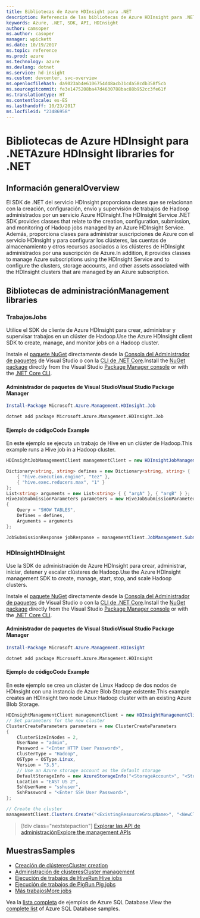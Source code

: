 ```yaml
---
title: Bibliotecas de Azure HDInsight para .NET
description: Referencia de las bibliotecas de Azure HDInsight para .NET
keywords: Azure, .NET, SDK, API, HDInsight
author: camsoper
ms.author: casoper
manager: wpickett
ms.date: 10/19/2017
ms.topic: reference
ms.prod: azure
ms.technology: azure
ms.devlang: dotnet
ms.service: hd-insight
ms.custom: devcenter, svc-overview
ms.openlocfilehash: da9023ab4e6106754d48acb31cda58cdb358f5cb
ms.sourcegitcommit: fe3e1475208ba47d4630788bac88b952cc3fe61f
ms.translationtype: HT
ms.contentlocale: es-ES
ms.lasthandoff: 10/23/2017
ms.locfileid: "23486958"
---
```

# <a name="azure-hdinsight-libraries-for-net"></a><span data-ttu-id="7ceab-104">Bibliotecas de Azure HDInsight para .NET</span><span class="sxs-lookup"><span data-stu-id="7ceab-104">Azure HDInsight libraries for .NET</span></span>

## <a name="overview"></a><span data-ttu-id="7ceab-105">Información general</span><span class="sxs-lookup"><span data-stu-id="7ceab-105">Overview</span></span>

<span data-ttu-id="7ceab-106">El SDK de .NET del servicio HDInsight proporciona clases que se relacionan con la creación, configuración, envío y supervisión de trabajos de Hadoop administrados por un servicio Azure HDInsight.</span><span class="sxs-lookup"><span data-stu-id="7ceab-106">The HDInsight Service .NET SDK provides classes that relate to the creation, configuration, submission, and monitoring of Hadoop jobs managed by an Azure HDInsight Service.</span></span> <span data-ttu-id="7ceab-107">Además, proporciona clases para administrar suscripciones de Azure con el servicio HDInsight y para configurar los clústeres, las cuentas de almacenamiento y otros recursos asociados a los clústeres de HDInsight administrados por una suscripción de Azure.</span><span class="sxs-lookup"><span data-stu-id="7ceab-107">In addition, it provides classes to manage Azure subscriptions using the HDInsight Service and to configure the clusters, storage accounts, and other assets associated with the HDInsight clusters that are managed by an Azure subscription.</span></span>

## <a name="management-libraries"></a><span data-ttu-id="7ceab-108">Bibliotecas de administración</span><span class="sxs-lookup"><span data-stu-id="7ceab-108">Management libraries</span></span>

### <a name="jobs"></a><span data-ttu-id="7ceab-109">Trabajos</span><span class="sxs-lookup"><span data-stu-id="7ceab-109">Jobs</span></span>

<span data-ttu-id="7ceab-110">Utilice el SDK de cliente de Azure HDInsight para crear, administrar y supervisar trabajos en un clúster de Hadoop.</span><span class="sxs-lookup"><span data-stu-id="7ceab-110">Use the Azure HDInsight client SDK to create, manage, and monitor jobs on a Hadoop cluster.</span></span> 

<span data-ttu-id="7ceab-111">Instale el [paquete NuGet](https://www.nuget.org/packages/Microsoft.Azure.Management.HDInsight.Job) directamente desde la [Consola del Administrador de paquetes][PackageManager] de Visual Studio o con la [CLI de .NET Core][DotNetCLI].</span><span class="sxs-lookup"><span data-stu-id="7ceab-111">Install the [NuGet package](https://www.nuget.org/packages/Microsoft.Azure.Management.HDInsight.Job) directly from the Visual Studio [Package Manager console][PackageManager] or with the [.NET Core CLI][DotNetCLI].</span></span>

#### <a name="visual-studio-package-manager"></a><span data-ttu-id="7ceab-112">Administrador de paquetes de Visual Studio</span><span class="sxs-lookup"><span data-stu-id="7ceab-112">Visual Studio Package Manager</span></span>

```powershell
Install-Package Microsoft.Azure.Management.HDInsight.Job
```

```bash
dotnet add package Microsoft.Azure.Management.HDInsight.Job
```

#### <a name="code-example"></a><span data-ttu-id="7ceab-113">Ejemplo de código</span><span class="sxs-lookup"><span data-stu-id="7ceab-113">Code Example</span></span>

<span data-ttu-id="7ceab-114">En este ejemplo se ejecuta un trabajo de Hive en un clúster de Hadoop.</span><span class="sxs-lookup"><span data-stu-id="7ceab-114">This example runs a Hive job in a Hadoop cluster.</span></span>

```csharp
HDInsightJobManagementClient managementClient = new HDInsightJobManagementClient(clusterUri, credentials);

Dictionary<string, string> defines = new Dictionary<string, string> {
    { "hive.execution.engine", "tez" },
    { "hive.exec.reducers.max", "1" }
};
List<string> arguments = new List<string> { { "argA" }, { "argB" } };
HiveJobSubmissionParameters parameters = new HiveJobSubmissionParameters
{
    Query = "SHOW TABLES",
    Defines = defines,
    Arguments = arguments
};

JobSubmissionResponse jobResponse = managementClient.JobManagement.SubmitHiveJob(parameters);
```

### <a name="hdinsight"></a><span data-ttu-id="7ceab-115">HDInsight</span><span class="sxs-lookup"><span data-stu-id="7ceab-115">HDInsight</span></span>

<span data-ttu-id="7ceab-116">Use la SDK de administración de Azure HDInsight para crear, administrar, iniciar, detener y escalar clústeres de Hadoop.</span><span class="sxs-lookup"><span data-stu-id="7ceab-116">Use the Azure HDInsight management SDK to create, manage, start, stop, and scale Hadoop clusters.</span></span>

<span data-ttu-id="7ceab-117">Instale el [paquete NuGet](https://www.nuget.org/packages/Microsoft.Azure.Management.HDInsight) directamente desde la [Consola del Administrador de paquetes][PackageManager] de Visual Studio o con la [CLI de .NET Core][DotNetCLI].</span><span class="sxs-lookup"><span data-stu-id="7ceab-117">Install the [NuGet package](https://www.nuget.org/packages/Microsoft.Azure.Management.HDInsight) directly from the Visual Studio [Package Manager console][PackageManager] or with the [.NET Core CLI][DotNetCLI].</span></span>

#### <a name="visual-studio-package-manager"></a><span data-ttu-id="7ceab-118">Administrador de paquetes de Visual Studio</span><span class="sxs-lookup"><span data-stu-id="7ceab-118">Visual Studio Package Manager</span></span>

```powershell
Install-Package Microsoft.Azure.Management.HDInsight
```

```bash
dotnet add package Microsoft.Azure.Management.HDInsight
```

#### <a name="code-example"></a><span data-ttu-id="7ceab-119">Ejemplo de código</span><span class="sxs-lookup"><span data-stu-id="7ceab-119">Code Example</span></span>

<span data-ttu-id="7ceab-120">En este ejemplo se crea un clúster de Linux Hadoop de dos nodos de HDInsight con una instancia de Azure Blob Storage existente.</span><span class="sxs-lookup"><span data-stu-id="7ceab-120">This example creates an HDInsight two node Linux Hadoop cluster with an existing Azure Blob Storage.</span></span>

```csharp
HDInsightManagementClient managementClient = new HDInsightManagementClient(authToken);
// Set parameters for the new cluster
ClusterCreateParameters parameters = new ClusterCreateParameters
{
    ClusterSizeInNodes = 2,
    UserName = "admin",
    Password = "<Enter HTTP User Password>",
    ClusterType = "Hadoop",
    OSType = OSType.Linux,
    Version = "3.5",
    // Use an Azure storage account as the default storage
    DefaultStorageInfo = new AzureStorageInfo("<StorageAccount>", "<StorageKey>", "<BlobContainerName>"),
    Location = "EAST US 2",
    SshUserName = "sshuser",
    SshPassword = "<Enter SSH User Password>",
};

// Create the cluster
managementClient.Clusters.Create("<ExistingResourceGroupName>", "<NewClusterName>", parameters);
```

> [!div class="nextstepaction"]
> [<span data-ttu-id="7ceab-121">Explorar las API de administración</span><span class="sxs-lookup"><span data-stu-id="7ceab-121">Explore the management APIs</span></span>](/dotnet/api/overview/azure/hdinsights/management)


## <a name="samples"></a><span data-ttu-id="7ceab-122">Muestras</span><span class="sxs-lookup"><span data-stu-id="7ceab-122">Samples</span></span>

- [<span data-ttu-id="7ceab-123">Creación de clústeres</span><span class="sxs-lookup"><span data-stu-id="7ceab-123">Cluster creation</span></span>](https://docs.microsoft.com/azure/hdinsight/hdinsight-hadoop-create-linux-clusters-dotnet-sdk)
- [<span data-ttu-id="7ceab-124">Administración de clústeres</span><span class="sxs-lookup"><span data-stu-id="7ceab-124">Cluster management</span></span>](https://docs.microsoft.com/azure/hdinsight/hdinsight-administer-use-dotnet-sdk)
- [<span data-ttu-id="7ceab-125">Ejecución de trabajos de Hive</span><span class="sxs-lookup"><span data-stu-id="7ceab-125">Run Hive jobs</span></span>](https://docs.microsoft.com/azure/hdinsight/hdinsight-hadoop-use-hive-dotnet-sdk)
- [<span data-ttu-id="7ceab-126">Ejecución de trabajos de Pig</span><span class="sxs-lookup"><span data-stu-id="7ceab-126">Run Pig jobs</span></span>](https://docs.microsoft.com/azure/hdinsight/hdinsight-hadoop-use-pig-dotnet-sdk)
- [<span data-ttu-id="7ceab-127">Más trabajos</span><span class="sxs-lookup"><span data-stu-id="7ceab-127">More jobs</span></span>](https://docs.microsoft.com/azure/hdinsight/hdinsight-submit-hadoop-jobs-programmatically)

<span data-ttu-id="7ceab-128">Vea la [lista completa](https://azure.microsoft.com/resources/samples/?platform=dotnet&service=hdinsight) de ejemplos de Azure SQL Database.</span><span class="sxs-lookup"><span data-stu-id="7ceab-128">View the [complete list](https://azure.microsoft.com/resources/samples/?platform=dotnet&service=hdinsight) of Azure SQL Database samples.</span></span>

[PackageManager]: https://docs.microsoft.com/nuget/tools/package-manager-console
[DotNetCLI]: https://docs.microsoft.com/dotnet/core/tools/dotnet-add-package
